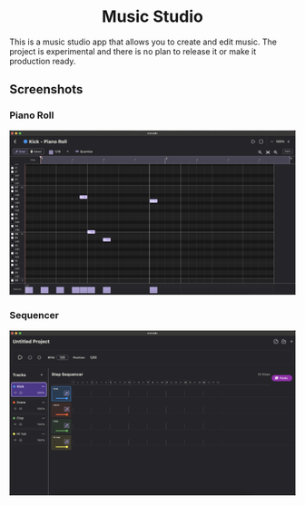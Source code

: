 <h1 align="center"><b>Music Studio</b></h1>

This is a music studio app that allows you to create and edit music. The project is experimental and there is no plan to release it or make it production ready.

## Screenshots

### Piano Roll
![Piano Roll](screenshots/piano-roll.png)

### Sequencer
![Sequencer](screenshots/sequencer.png)

